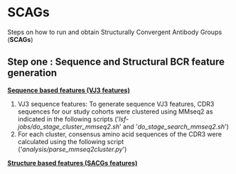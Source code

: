 # SCAGs
Steps on how to run and obtain Structurally Convergent Antibody Groups (**SCAGs**)

## Step one : Sequence and Structural BCR feature generation
<ins> **Sequence based features (VJ3 features)**</ins>
1. VJ3 sequence features: To generate sequence VJ3 features, CDR3 sequences for our study cohorts were clustered using MMseq2 as indicated in the following scripts ('_lsf-jobs/do_stage_cluster_mmseq2.sh_' and '_do_stage_search_mmseq2.sh_')
2. For each cluster, consensus amino acid sequences of the CDR3 were calculated using the following script ('_analysis/parse_mmseq2cluster.py_')
   
<ins> **Structure based features (SACGs features)**</ins>
